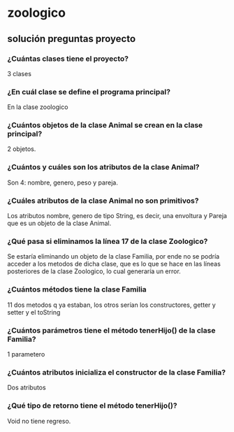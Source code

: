 # zoologico
## solución preguntas proyecto
### ¿Cuántas clases tiene el proyecto?
 3 clases
### ¿En cuál clase se define el programa principal?
 En la clase zoologico
### ¿Cuántos objetos de la clase Animal se crean en la clase principal?
 2 objetos.
### ¿Cuántos y cuáles son los atributos de la clase Animal?
 Son 4: nombre, genero, peso y pareja.
### ¿Cuáles atributos de la clase Animal no son primitivos?
 Los atributos nombre, genero de tipo String, es decir, una envoltura y Pareja que es un objeto de la clase Animal.
### ¿Qué pasa si eliminamos la línea 17 de la clase Zoologico?
 Se estaría eliminando un objeto de la clase Familia, por ende no se podría acceder a los metodos de dicha clase, que es lo que se hace en las líneas posteriores de la clase Zoologico, lo cual generaría un error.
### ¿Cuántos métodos tiene la clase Familia
 11 dos metodos q ya estaban, los otros serían los constructores, getter y setter y el toString
### ¿Cuántos parámetros tiene el método tenerHijo() de la clase Familia?
 1 parametero
### ¿Cuántos atributos inicializa el constructor de la clase Familia?
 Dos atributos
### ¿Qué tipo de retorno tiene el método tenerHijo()?
Void no tiene regreso.
